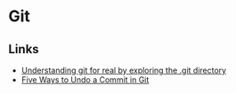 # Git

## Links

- [Understanding git for real by exploring the .git directory](https://www.daolf.com/posts/git-series-part-1/)
- [Five Ways to Undo a Commit in Git](https://zwischenzugs.com/2020/09/10/five-ways-to-undo-a-commit-in-git/)
